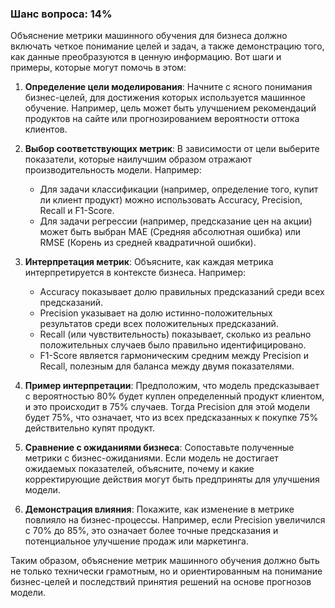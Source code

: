 ### Шанс вопроса: 14%

Объяснение метрики машинного обучения для бизнеса должно включать четкое понимание целей и задач, а также демонстрацию того, как данные преобразуются в ценную информацию. Вот шаги и примеры, которые могут помочь в этом:

1. **Определение цели моделирования**: Начните с ясного понимания бизнес-целей, для достижения которых используется машинное обучение. Например, цель может быть улучшением рекомендаций продуктов на сайте или прогнозированием вероятности оттока клиентов.

2. **Выбор соответствующих метрик**: В зависимости от цели выберите показатели, которые наилучшим образом отражают производительность модели. Например:
   - Для задачи классификации (например, определение того, купит ли клиент продукт) можно использовать Accuracy, Precision, Recall и F1-Score.
   - Для задачи регрессии (например, предсказание цен на акции) может быть выбран MAE (Средняя абсолютная ошибка) или RMSE (Корень из средней квадратичной ошибки).

3. **Интерпретация метрик**: Объясните, как каждая метрика интерпретируется в контексте бизнеса. Например:
   - Accuracy показывает долю правильных предсказаний среди всех предсказаний.
   - Precision указывает на долю истинно-положительных результатов среди всех положительных предсказаний.
   - Recall (или чувствительность) показывает, сколько из реально положительных случаев было правильно идентифицировано.
   - F1-Score является гармоническим средним между Precision и Recall, полезным для баланса между двумя показателями.

4. **Пример интерпретации**: Предположим, что модель предсказывает с вероятностью 80% будет куплен определенный продукт клиентом, и это происходит в 75% случаев. Тогда Precision для этой модели будет 75%, что означает, что из всех предсказанных к покупке 75% действительно купят продукт.

5. **Сравнение с ожиданиями бизнеса**: Сопоставьте полученные метрики с бизнес-ожиданиями. Если модель не достигает ожидаемых показателей, объясните, почему и какие корректирующие действия могут быть предприняты для улучшения модели.

6. **Демонстрация влияния**: Покажите, как изменение в метрике повлияло на бизнес-процессы. Например, если Precision увеличился с 70% до 85%, это означает более точные предсказания и потенциальное улучшение продаж или маркетинга.

Таким образом, объяснение метрик машинного обучения должно быть не только технически грамотным, но и ориентированным на понимание бизнес-целей и последствий принятия решений на основе прогнозов модели.